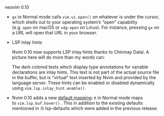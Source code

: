 neovim 0.10

- `gx` in Normal mode calls `vim.ui.open()` on whatever is under the cursor, which shells out to your operating system’s “open” capability (e.g. `open` on macOS or `xdg-open` on Linux). For instance, pressing `gx` on a URL will open that URL in your browser.
- LSP inlay hints
    
    Nvim 0.10 now supports LSP inlay hints thanks to Chinmay Dalal. A picture here will do more than my words can:
    
    The dark colored texts which display type annotations for variable declarations are inlay hints. This text is not part of the actual source file in the buffer, but is “virtual” text inserted by Nvim and provided by the language server. These hints can be enabled or disabled dynamically using `vim.lsp.inlay_hint.enable()`.
    
- Nvim 0.10 adds a new [default mapping](https://github.com/neovim/neovim/pull/24331): `K` in Normal mode maps to `vim.lsp.buf.hover()` . This in addition to the existing defaults mentioned in :h lsp-defaults which were added in the previous release.
